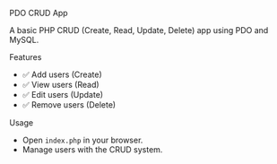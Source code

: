 PDO CRUD App  

A basic PHP CRUD (Create, Read, Update, Delete) app using PDO and MySQL.  

Features  
- ✅ Add users (Create)  
- ✅ View users (Read)  
- ✅ Edit users (Update)  
- ✅ Remove users (Delete)  

Usage  
- Open `index.php` in your browser.  
- Manage users with the CRUD system.
